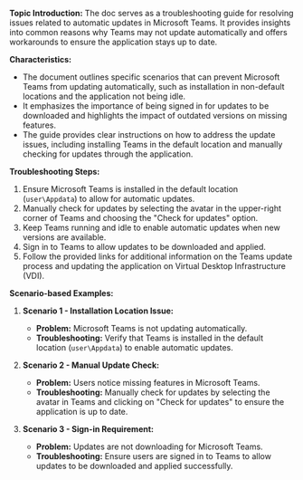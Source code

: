 **Topic Introduction:**
The doc serves as a troubleshooting guide for resolving issues related to automatic updates in Microsoft Teams. It provides insights into common reasons why Teams may not update automatically and offers workarounds to ensure the application stays up to date.

**Characteristics:**
- The document outlines specific scenarios that can prevent Microsoft Teams from updating automatically, such as installation in non-default locations and the application not being idle.
- It emphasizes the importance of being signed in for updates to be downloaded and highlights the impact of outdated versions on missing features.
- The guide provides clear instructions on how to address the update issues, including installing Teams in the default location and manually checking for updates through the application.

**Troubleshooting Steps:**
1. Ensure Microsoft Teams is installed in the default location (`user\Appdata`) to allow for automatic updates.
2. Manually check for updates by selecting the avatar in the upper-right corner of Teams and choosing the "Check for updates" option.
3. Keep Teams running and idle to enable automatic updates when new versions are available.
4. Sign in to Teams to allow updates to be downloaded and applied.
5. Follow the provided links for additional information on the Teams update process and updating the application on Virtual Desktop Infrastructure (VDI).

**Scenario-based Examples:**
1. **Scenario 1 - Installation Location Issue:**
   - **Problem:** Microsoft Teams is not updating automatically.
   - **Troubleshooting:** Verify that Teams is installed in the default location (`user\Appdata`) to enable automatic updates.

2. **Scenario 2 - Manual Update Check:**
   - **Problem:** Users notice missing features in Microsoft Teams.
   - **Troubleshooting:** Manually check for updates by selecting the avatar in Teams and clicking on "Check for updates" to ensure the application is up to date.

3. **Scenario 3 - Sign-in Requirement:**
   - **Problem:** Updates are not downloading for Microsoft Teams.
   - **Troubleshooting:** Ensure users are signed in to Teams to allow updates to be downloaded and applied successfully.
